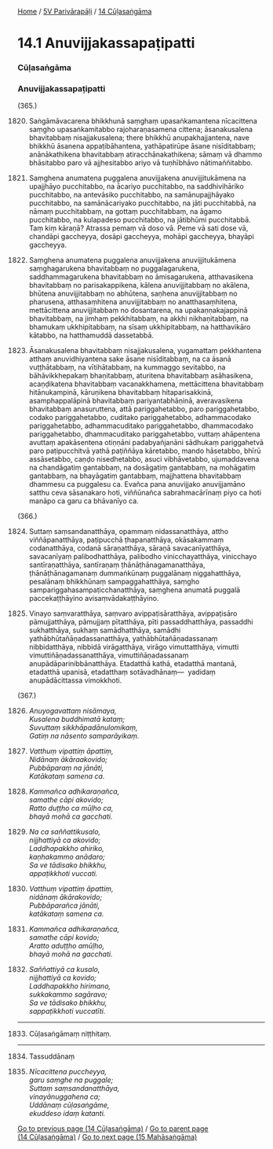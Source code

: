 
[Home](/) / [5V Parivārapāḷi](/tipitaka/5V.md) / [14 Cūḷasaṅgāma](/tipitaka/5V/14.md)

# 14.1 Anuvijjakassapaṭipatti

### Cūḷasaṅgāma

### Anuvijjakassapaṭipatti

(365.)

1820. Saṅgāmāvacarena bhikkhunā saṃghaṃ upasaṅkamantena nīcacittena saṃgho upasaṅkamitabbo rajoharaṇasamena cittena; āsanakusalena bhavitabbaṃ nisajjakusalena; there bhikkhū anupakhajjantena, nave bhikkhū āsanena appaṭibāhantena, yathāpatirūpe āsane nisīditabbaṃ; anānākathikena bhavitabbaṃ atiracchānakathikena; sāmaṃ vā dhammo bhāsitabbo paro vā ajjhesitabbo ariyo vā tuṇhībhāvo nātimaññitabbo.

1821. Saṃghena anumatena puggalena anuvijjakena anuvijjitukāmena na upajjhāyo pucchitabbo, na ācariyo pucchitabbo, na saddhivihāriko pucchitabbo, na antevāsiko pucchitabbo, na samānupajjhāyako pucchitabbo, na samānācariyako pucchitabbo, na jāti pucchitabbā, na nāmaṃ pucchitabbaṃ, na gottaṃ pucchitabbaṃ, na āgamo pucchitabbo, na kulapadeso pucchitabbo, na jātibhūmi pucchitabbā. Taṃ kiṃ kāraṇā? Atrassa pemaṃ vā doso vā. Peme vā sati dose vā, chandāpi gaccheyya, dosāpi gaccheyya, mohāpi gaccheyya, bhayāpi gaccheyya.

1822. Saṃghena anumatena puggalena anuvijjakena anuvijjitukāmena saṃghagarukena bhavitabbaṃ no puggalagarukena, saddhammagarukena bhavitabbaṃ no āmisagarukena, atthavasikena bhavitabbaṃ no parisakappikena, kālena anuvijjitabbaṃ no akālena, bhūtena anuvijjitabbaṃ no abhūtena, saṇhena anuvijjitabbaṃ no pharusena, atthasaṃhitena anuvijjitabbaṃ no anatthasaṃhitena, mettācittena anuvijjitabbaṃ no dosantarena, na upakaṇṇakajappinā bhavitabbaṃ, na jimhaṃ pekkhitabbaṃ, na akkhi nikhaṇitabbaṃ, na bhamukaṃ ukkhipitabbaṃ, na sīsaṃ ukkhipitabbaṃ, na hatthavikāro kātabbo, na hatthamuddā dassetabbā.

1823. Āsanakusalena bhavitabbaṃ nisajjakusalena, yugamattaṃ pekkhantena atthaṃ anuvidhiyantena sake āsane nisīditabbaṃ, na ca āsanā vuṭṭhātabbaṃ, na vītihātabbaṃ, na kummaggo sevitabbo, na bāhāvikkhepakaṃ bhaṇitabbaṃ, aturitena bhavitabbaṃ asāhasikena, acaṇḍikatena bhavitabbaṃ vacanakkhamena, mettācittena bhavitabbaṃ hitānukampinā, kāruṇikena bhavitabbaṃ hitaparisakkinā, asamphappalāpinā bhavitabbaṃ pariyantabhāṇinā, averavasikena bhavitabbaṃ anasuruttena, attā pariggahetabbo, paro pariggahetabbo, codako pariggahetabbo, cuditako pariggahetabbo, adhammacodako pariggahetabbo, adhammacuditako pariggahetabbo, dhammacodako pariggahetabbo, dhammacuditako pariggahetabbo, vuttaṃ ahāpentena avuttaṃ apakāsentena otiṇṇāni padabyañjanāni sādhukaṃ pariggahetvā paro paṭipucchitvā yathā paṭiññāya kāretabbo, mando hāsetabbo, bhīrū assāsetabbo, caṇḍo nisedhetabbo, asuci vibhāvetabbo, ujumaddavena na chandāgatiṃ gantabbaṃ, na dosāgatiṃ gantabbaṃ, na mohāgatiṃ gantabbaṃ, na bhayāgatiṃ gantabbaṃ, majjhattena bhavitabbaṃ dhammesu ca puggalesu ca. Evañca pana anuvijjako anuvijjamāno satthu ceva sāsanakaro hoti, viññūnañca sabrahmacārīnaṃ piyo ca hoti manāpo ca garu ca bhāvanīyo ca.

(366.)

1824. Suttaṃ saṃsandanatthāya, opammaṃ nidassanatthāya, attho viññāpanatthāya, paṭipucchā ṭhapanatthāya, okāsakammaṃ codanatthāya, codanā sāraṇatthāya, sāraṇā savacanīyatthāya, savacanīyaṃ palibodhatthāya, palibodho vinicchayatthāya, vinicchayo santīraṇatthāya, santīraṇaṃ ṭhānāṭhānagamanatthāya, ṭhānāṭhānagamanaṃ dummaṅkūnaṃ puggalānaṃ niggahatthāya, pesalānaṃ bhikkhūnaṃ sampaggahatthāya, saṃgho sampariggahasampaṭicchanatthāya, saṃghena anumatā puggalā paccekaṭṭhāyino avisaṃvādakaṭṭhāyino.

1825. Vinayo saṃvaratthāya, saṃvaro avippaṭisāratthāya, avippaṭisāro pāmujjatthāya, pāmujjaṃ pītatthāya, pīti passaddhatthāya, passaddhi sukhatthāya, sukhaṃ samādhatthāya, samādhi yathābhūtañāṇadassanatthāya, yathābhūtañāṇadassanaṃ nibbidatthāya, nibbidā virāgatthāya, virāgo vimuttatthāya, vimutti vimuttiñāṇadassanatthāya, vimuttiñāṇadassanaṃ anupādāparinibbānatthāya. Etadatthā kathā, etadatthā mantanā, etadatthā upanisā, etadatthaṃ sotāvadhānaṃ—  yadidaṃ anupādācittassa vimokkhoti.

(367.)

1826. _Anuyogavattaṃ nisāmaya,_  
_Kusalena buddhimatā kataṃ;_  
_Suvuttaṃ sikkhāpadānulomikaṃ,_  
_Gatiṃ na nāsento samparāyikaṃ._  


1827. _Vatthuṃ vipattiṃ āpattiṃ,_  
_Nidānaṃ ākāraakovido;_  
_Pubbāparaṃ na jānāti,_  
_Katākataṃ samena ca._  


1828. _Kammañca adhikaraṇañca,_  
_samathe cāpi akovido;_  
_Ratto duṭṭho ca mūḷho ca,_  
_bhayā mohā ca gacchati._  


1829. _Na ca saññattikusalo,_  
_nijjhattiyā ca akovido;_  
_Laddhapakkho ahiriko,_  
_kaṇhakammo anādaro;_  
_Sa ve tādisako bhikkhu,_  
_appaṭikkhoti vuccati._  


1830. _Vatthuṃ vipattiṃ āpattiṃ,_  
_nidānaṃ ākārakovido;_  
_Pubbāparañca jānāti,_  
_katākataṃ samena ca._  


1831. _Kammañca adhikaraṇañca,_  
_samathe cāpi kovido;_  
_Aratto aduṭṭho amūḷho,_  
_bhayā mohā na gacchati._  


1832. _Saññattiyā ca kusalo,_  
_nijjhattiyā ca kovido;_  
_Laddhapakkho hirimano,_  
_sukkakammo sagāravo;_  
_Sa ve tādisako bhikkhu,_  
_sappaṭikkhoti vuccatīti._  


---

1833. Cūḷasaṅgāmaṃ niṭṭhitaṃ.



---

1834. Tassuddānaṃ



1835. _Nīcacittena puccheyya,_  
_garu saṃghe na puggale;_  
_Suttaṃ saṃsandanatthāya,_  
_vinayānuggahena ca;_  
_Uddānaṃ cūḷasaṅgāme,_  
_ekuddeso idaṃ katanti._  


[Go to previous page (14 Cūḷasaṅgāma)](/tipitaka/5V/14.md) / [Go to parent page (14 Cūḷasaṅgāma)](/tipitaka/5V/14.md) / [Go to next page (15 Mahāsaṅgāma)](/tipitaka/5V/15.md)


